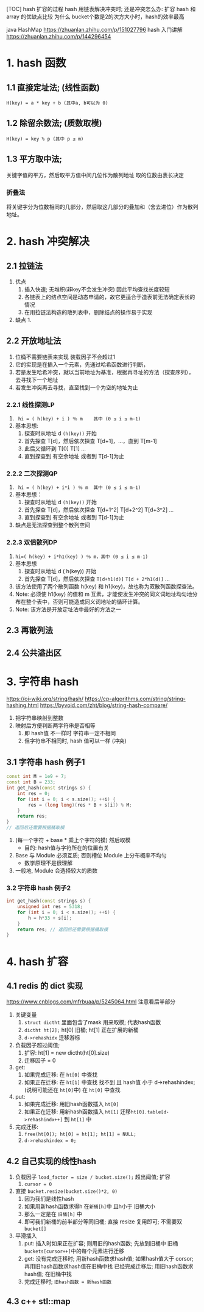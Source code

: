 [TOC]
hash 扩容的过程
hash 用链表解决冲突时; 还是冲突怎么办: 扩容
hash 和 array 的优缺点比较
为什么 bucket个数是2的次方大小时，hash的效率最高

java HashMap  https://zhuanlan.zhihu.com/p/151027796
hash 入门讲解 https://zhuanlan.zhihu.com/p/144296454

# 1. hash 函数
## 1.1 直接定址法; (线性函数)
`H(key) = a * key + b (其中a, b可以为 0)`

## 1.2 除留余数法; (质数取模)
`H(key) = key % p (其中 p ≤ m)`

## 1.3 平方取中法;
关键字值的平方，然后取平方值中间几位作为散列地址
取的位数由表长决定

### 折叠法
将关键字分为位数相同的几部分，然后取这几部分的叠加和（舍去进位）作为散列地址。

# 2. hash 冲突解决
## 2.1 拉链法
1. 优点
    1. 插入快速; 无堆积(非key不会发生冲突) 因此平均查找长度较短
    2. 各链表上的结点空间是动态申请的，故它更适合于造表前无法确定表长的情况
    3. 在用拉链法构造的散列表中，删除结点的操作易于实现
2. 缺点
    1. 
## 2.2 开放地址法
1. 位桶不需要链表来实现 装载因子不会超过1
2. 它的实现是在插入一个元素，先通过哈希函数进行判断，
3. 若是发生哈希冲突，就以当前地址为基准，根据再寻址的方法（探查序列），去寻找下一个地址
4. 若发生冲突再去寻找，直至找到一个为空的地址为止

### 2.2.1 线性探测LP
1. ` hi = ( h(key) + i ) ％ m    其中 (0 ≤ i ≤ m-1)`
2. 基本思想:
    1. 探查时从地址 d `(h(key))` 开始
    2. 首先探查 T[d]，然后依次探查 T[d+1]，…，直到 T[m-1]
    3. 此后又循环到 T[0] T[1] ...
    4. 直到探查到 有空余地址 或者到 T[d-1]为止

### 2.2.2 二次探测QP
1. ` hi = ( h(key) + i*i ) ％ m  其中 (0 ≤ i ≤ m-1)`
2. 基本思想： 
    1. 探查时从地址 d `(h(key))` 开始
    2. 首先探查 T[d]，然后依次探查 T[d+1^2] T[d+2^2] T[d+3^2] ...
    3. 直到探查到 有空余地址 或者到 T[d-1]为止
3. 缺点是无法探查到整个散列空间

### 2.2.3 双倍散列DP
1. `hi=( h(key) + i*h1(key) ) ％ m，其中 (0 ≤ i ≤ m-1)` 
2. 基本思想 
    1. 探查时从地址 d ( h(key)) 开始
    2. 首先探查 T[d]，然后依次探查 `T[d+h1(d)]` `T[d + 2*h1(d)]` ...
3. 该方法使用了两个散列函数 h(key) 和 h1(key)，故也称为双散列函数探查法。
4. Note: 必须使 h1(key) 的值和 m 互素，才能使发生冲突的同义词地址均匀地分布在整个表中，否则可能造成同义词地址的循环计算。
5. Note: 该方法是开放定址法中最好的方法之一

## 2.3 再散列法

## 2.4 公共溢出区

# 3. 字符串 hash
https://oi-wiki.org/string/hash/
https://cp-algorithms.com/string/string-hashing.html
https://byvoid.com/zht/blog/string-hash-compare/

1. 把字符串映射到整数
2. 映射后方便判断两字符串是否相等
    1. 即 hash值 不一样时 字符串一定不相同
    2. 但字符串不相同时, hash 值可以一样 (冲突)
## 3.1 字符串 hash 例子1
```c++
const int M = 1e9 + 7;
const int B = 233;
int get_hash(const string& s) {
    int res = 0;
    for (int i = 0; i < s.size(); ++i) {
        res = (long long)(res * B + s[i]) % M;
    }
    return res;
}
// 返回后还需要根据桶取模
```
1. (每一个字符 + base * 乘上个字符的摸) 然后取模
    + 目的: hash值与字符所在的位置有关
2. Base 与 Module 必须互质; 否则槽位 Module 上分布概率不均匀
    + 数学原理不是很理解
3. 一般地, Module 会选择较大的质数

### 3.2 字符串 hash 例子2
```c++
int get_hash(const string& s) {
    unsigned int res = 5318;
    for (int i = 0; i < s.size(); ++i) {
        h = h*33 + s[i];
    }
    return res; // 返回后还需要根据桶取模
}
```

# 4. hash 扩容
## 4.1 redis 的 dict 实现
https://www.cnblogs.com/mfrbuaa/p/5245064.html
注意看后半部分
1. 关键变量
    1. `struct dictht` 里面包含了mask 用来取模; 代表hash函数
    2. `dictht ht[2];` ht[0] 旧桶; ht[1] 正在扩展的新桶
    3. `d->rehashidx` 迁移游标
2. 负载因子超过阈值;
    1. 扩容: ht[1] = new dictht(ht[0].size)
    2. 迁移因子 = 0
3. get:
    1. 如果完成迁移: 在 `ht[0]` 中查找
    2. 如果正在迁移: 在 `ht[1]` 中查找
                     找不到 且 hash值 小于 d->rehashindex; (说明可能还在 `ht[0]`中)
                     在 `ht[0]` 中查找
4. put:
    1. 如果完成迁移: 用旧hash函数插入 `ht[0]` 
    2. 如果正在迁移: 用新hash函数插入 `ht[1]`
                 迁移`ht[0].table[d->rehashindx++]` 到 `ht[1]` 中
5. 完成迁移: 
    1. `free(ht[0]); ht[0] = ht[1]; ht[1] = NULL;`
    2. `d->rehashindex = 0;`

## 4.2 自己实现的线性hash
1. 负载因子 `load_factor = size / bucket.size();` 超出阈值; 扩容
    1. `cursor = 0`
2. 直接 `bucket.resize(bucket.size()*2, 0)`
    1. 因为我们是线性hash
    2. 如果用新hash函数求得h 在`新桶[h]`中 且h小于 旧桶大小
    3. 那么一定是在 `旧桶[h]` 中
    4. 即可我们新桶的前半部分等同旧桶; 直接 resize 复用即可; 不需要双`bucket[]`
3. 平滑插入
    1. put: 插入时如果正在扩容; 则用旧的hash函数; 先放到旧桶中
            旧桶`buckets[cursor++]`中的每个元素进行迁移
    2. get: 没有完成迁移时; 用新hash函数求hash值; 如果hash值大于 corsor; 再用旧hash函数求hash值在旧桶中找
            已经完成迁移后; 用旧hash函数求hash值; 在旧桶中找
    3. 完成迁移时; `旧hash函数 = 新hash函数`

## 4.3 c++ stl::map
